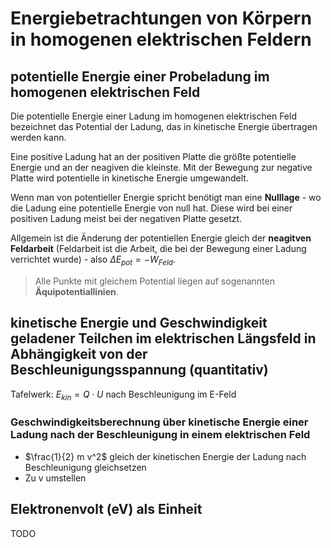 # Energiebetrachtungen von Körpern in homogenen elektrischen Feldern

## potentielle Energie einer Probeladung im homogenen elektrischen Feld

Die potentielle Energie einer Ladung im homogenen elektrischen Feld bezeichnet das Potential der Ladung, das in kinetische Energie übertragen werden kann.

Eine positive Ladung hat an der positiven Platte die größte potentielle Energie und an der neagiven die kleinste. Mit der Bewegung zur negative Platte wird potentielle in kinetische Energie umgewandelt.

Wenn man von potentieller Energie spricht benötigt man eine **Nulllage** - wo die Ladung eine potentielle Energie von null hat. Diese wird bei einer positiven Ladung meist bei der negativen Platte gesetzt.

Allgemein ist die Änderung der potentiellen Energie gleich der **neagitven Feldarbeit** (Feldarbeit ist die Arbeit, die bei der Bewegung einer Ladung verrichtet wurde) - also $\Delta E_{pot} = - W_{Feld}$.

> Alle Punkte mit gleichem Potential liegen auf sogenannten **Äquipotentiallinien**.

## kinetische Energie und Geschwindigkeit geladener Teilchen im elektrischen Längsfeld in Abhängigkeit von der Beschleunigungsspannung (quantitativ)

Tafelwerk: $E_{kin} = Q \cdot U$ nach Beschleunigung im E-Feld

### Geschwindigkeitsberechnung über kinetische Energie einer Ladung nach der Beschleunigung in einem elektrischen Feld

- $\frac{1}{2} m v^2$ gleich der kinetischen Energie der Ladung nach Beschleunigung gleichsetzen
- Zu v umstellen

## Elektronenvolt (eV) als Einheit

TODO
